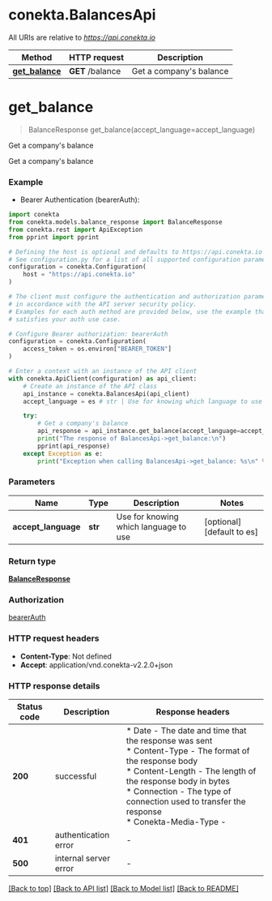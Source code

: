 # conekta.BalancesApi

All URIs are relative to *https://api.conekta.io*

Method | HTTP request | Description
------------- | ------------- | -------------
[**get_balance**](BalancesApi.md#get_balance) | **GET** /balance | Get a company&#39;s balance


# **get_balance**
> BalanceResponse get_balance(accept_language=accept_language)

Get a company's balance

Get a company's balance

### Example

* Bearer Authentication (bearerAuth):

```python
import conekta
from conekta.models.balance_response import BalanceResponse
from conekta.rest import ApiException
from pprint import pprint

# Defining the host is optional and defaults to https://api.conekta.io
# See configuration.py for a list of all supported configuration parameters.
configuration = conekta.Configuration(
    host = "https://api.conekta.io"
)

# The client must configure the authentication and authorization parameters
# in accordance with the API server security policy.
# Examples for each auth method are provided below, use the example that
# satisfies your auth use case.

# Configure Bearer authorization: bearerAuth
configuration = conekta.Configuration(
    access_token = os.environ["BEARER_TOKEN"]
)

# Enter a context with an instance of the API client
with conekta.ApiClient(configuration) as api_client:
    # Create an instance of the API class
    api_instance = conekta.BalancesApi(api_client)
    accept_language = es # str | Use for knowing which language to use (optional) (default to es)

    try:
        # Get a company's balance
        api_response = api_instance.get_balance(accept_language=accept_language)
        print("The response of BalancesApi->get_balance:\n")
        pprint(api_response)
    except Exception as e:
        print("Exception when calling BalancesApi->get_balance: %s\n" % e)
```



### Parameters


Name | Type | Description  | Notes
------------- | ------------- | ------------- | -------------
 **accept_language** | **str**| Use for knowing which language to use | [optional] [default to es]

### Return type

[**BalanceResponse**](BalanceResponse.md)

### Authorization

[bearerAuth](../README.md#bearerAuth)

### HTTP request headers

 - **Content-Type**: Not defined
 - **Accept**: application/vnd.conekta-v2.2.0+json

### HTTP response details

| Status code | Description | Response headers |
|-------------|-------------|------------------|
**200** | successful |  * Date - The date and time that the response was sent <br>  * Content-Type - The format of the response body <br>  * Content-Length - The length of the response body in bytes <br>  * Connection - The type of connection used to transfer the response <br>  * Conekta-Media-Type -  <br>  |
**401** | authentication error |  -  |
**500** | internal server error |  -  |

[[Back to top]](#) [[Back to API list]](../README.md#documentation-for-api-endpoints) [[Back to Model list]](../README.md#documentation-for-models) [[Back to README]](../README.md)

